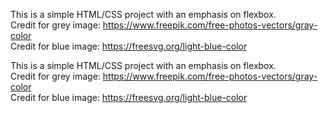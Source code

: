 This is a simple HTML/CSS project with an emphasis on flexbox.  
Credit for grey image: https://www.freepik.com/free-photos-vectors/gray-color   
Credit for blue image: https://freesvg.org/light-blue-color

This is a simple HTML/CSS project with an emphasis on flexbox.  
Credit for grey image: https://www.freepik.com/free-photos-vectors/gray-color  
Credit for blue image: https://freesvg.org/light-blue-color   